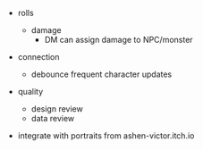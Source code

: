 - rolls
  - damage
    - DM can assign damage to NPC/monster

- connection
  - debounce frequent character updates

- quality
  - design review
  - data review

- integrate with portraits from ashen-victor.itch.io